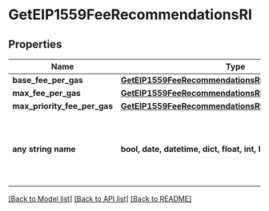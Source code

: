 # GetEIP1559FeeRecommendationsRI


## Properties
Name | Type | Description | Notes
------------ | ------------- | ------------- | -------------
**base_fee_per_gas** | [**GetEIP1559FeeRecommendationsRIBaseFeePerGas**](GetEIP1559FeeRecommendationsRIBaseFeePerGas.md) |  | 
**max_fee_per_gas** | [**GetEIP1559FeeRecommendationsRIMaxFeePerGas**](GetEIP1559FeeRecommendationsRIMaxFeePerGas.md) |  | 
**max_priority_fee_per_gas** | [**GetEIP1559FeeRecommendationsRIMaxPriorityFeePerGas**](GetEIP1559FeeRecommendationsRIMaxPriorityFeePerGas.md) |  | 
**any string name** | **bool, date, datetime, dict, float, int, list, str, none_type** | any string name can be used but the value must be the correct type | [optional]

[[Back to Model list]](../README.md#documentation-for-models) [[Back to API list]](../README.md#documentation-for-api-endpoints) [[Back to README]](../README.md)


